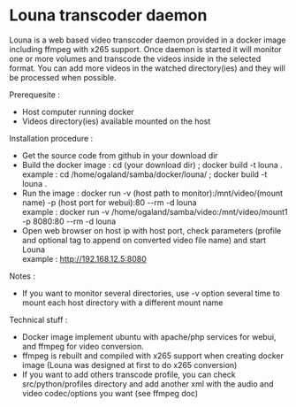 # Louna transcoder daemon
Louna is a web based video transcoder daemon provided in a docker image including ffmpeg with x265 support.
Once daemon is started it will monitor one or more volumes and transcode the videos inside in the selected format.
You can add more videos in the watched directory(ies) and they will be processed when possible. 

Prerequesite :
- Host computer running docker
- Videos directory(ies) available mounted on the host

Installation procedure :
- Get the source code from github in your download dir
- Build the docker image : cd (your download dir) ; docker build -t louna .  
  example : cd /home/ogaland/samba/docker/louna/ ; docker build -t louna .
- Run the image : docker run -v (host path to monitor):/mnt/video/(mount name) -p (host port for webui):80 --rm -d louna  
  example : docker run -v /home/ogaland/samba/video:/mnt/video/mount1 -p 8080:80 --rm -d louna
- Open web browser on host ip with host port, check parameters (profile and optional tag to append on converted video file name) and start Louna<br/>
  example : http://192.168.12.5:8080

Notes :
- If you want to monitor several directories, use -v option several time to mount each host directory with a different mount name

Technical stuff :
- Docker image implement ubuntu with apache/php services for webui, and ffmpeg for video conversion.
- ffmpeg is rebuilt and compiled with x265 support when creating docker image (Louna was designed at first to do x265 conversion)
- If you want to add others transcode profile, you can check src/python/profiles directory and add another xml with the audio and video codec/options you want (see ffmpeg doc)






